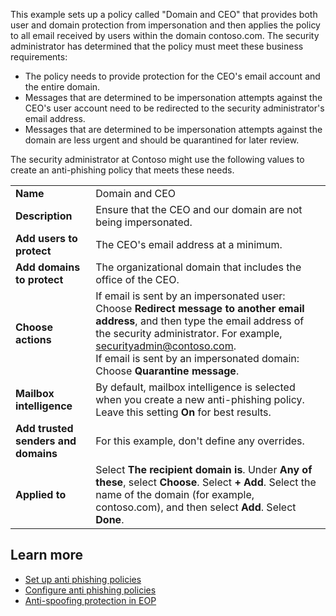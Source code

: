 This example sets up a policy called "Domain and CEO" that provides both user and domain protection from impersonation and then applies the policy to all email received by users within the domain contoso.com. The security administrator has determined that the policy must meet these business requirements:

- The policy needs to provide protection for the CEO's email account and the entire domain.
- Messages that are determined to be impersonation attempts against the CEO's user account need to be redirected to the security administrator's email address.
- Messages that are determined to be impersonation attempts against the domain are less urgent and should be quarantined for later review.

The security administrator at Contoso might use the following values to create an anti-phishing policy that meets these needs.

|||
|-|-|
|**Name**|Domain and CEO|
|**Description**|Ensure that the CEO and our domain are not being impersonated.|
|**Add users to protect**|The CEO's email address at a minimum.|
|**Add domains to protect**|The organizational domain that includes the office of the CEO.|
|**Choose actions**|If email is sent by an impersonated user:<br> Choose **Redirect message to another email address**, and then type the email address of the security administrator. For example, securityadmin@contoso.com.<br>If email is sent by an impersonated domain: Choose **Quarantine message**.|
|**Mailbox intelligence**|By default, mailbox intelligence is selected when you create a new anti-phishing policy. Leave this setting **On** for best results.|
|**Add trusted senders and domains**|For this example, don't define any overrides.|
|**Applied to**|Select **The recipient domain is**. Under **Any of these**, select **Choose**. Select **+ Add**. Select the name of the domain (for example, contoso.com), and then select **Add**. Select **Done**.

## Learn more

- [Set up anti phishing policies](/microsoft-365/security/office-365-security/set-up-anti-phishing-policies?azure-portal=true)
- [Configure anti phishing policies](/microsoft-365/security/office-365-security/configure-atp-anti-phishing-policies?azure-portal=true)
- [Anti-spoofing protection in EOP](/microsoft-365/security/office-365-security/anti-spoofing-protection?azure-portal=true)
